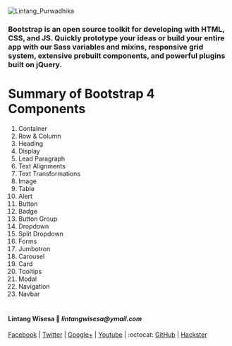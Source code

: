
![Lintang_Purwadhika](https://applabx.com/wp-content/uploads/2017/06/bootstrap-logo.png)

### Bootstrap is an open source toolkit for developing with HTML, CSS, and JS. Quickly prototype your ideas or build your entire app with our Sass variables and mixins, responsive grid system, extensive prebuilt components, and powerful plugins built on jQuery.

# Summary of Bootstrap 4 Components

1. Container
2. Row & Column
3. Heading
4. Display
5. Lead Paragraph
6. Text Alignments
7. Text Transformations
8. Image
9. Table
10. Alert
11. Button
12. Badge
13. Button Group
14. Dropdown
15. Split Dropdown
16. Forms
17. Jumbotron
18. Carousel
19. Card
20. Tooltips
21. Modal
22. Navigation
23. Navbar

#

#### Lintang Wisesa :love_letter: _lintangwisesa@ymail.com_

[Facebook](https://www.facebook.com/lintangbagus) | 
[Twitter](https://twitter.com/Lintang_Wisesa) |
[Google+](https://plus.google.com/u/0/+LintangWisesa1) |
[Youtube](https://www.youtube.com/user/lintangbagus) | 
:octocat: [GitHub](https://github.com/LintangWisesa) |
[Hackster](https://www.hackster.io/lintangwisesa)
